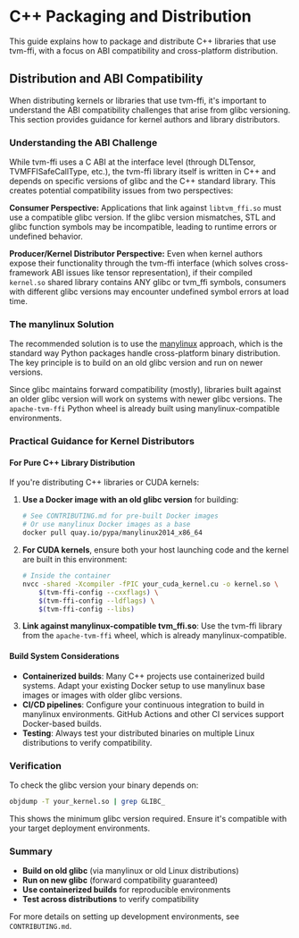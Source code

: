 <!--- Licensed to the Apache Software Foundation (ASF) under one -->
<!--- or more contributor license agreements.  See the NOTICE file -->
<!--- distributed with this work for additional information -->
<!--- regarding copyright ownership.  The ASF licenses this file -->
<!--- to you under the Apache License, Version 2.0 (the -->
<!--- "License"); you may not use this file except in compliance -->
<!--- with the License.  You may obtain a copy of the License at -->

<!---   http://www.apache.org/licenses/LICENSE-2.0 -->

<!--- Unless required by applicable law or agreed to in writing, -->
<!--- software distributed under the License is distributed on an -->
<!--- "AS IS" BASIS, WITHOUT WARRANTIES OR CONDITIONS OF ANY -->
<!--- KIND, either express or implied.  See the License for the -->
<!--- specific language governing permissions and limitations -->
<!--- under the License. -->
# C++ Packaging and Distribution

This guide explains how to package and distribute C++ libraries that use tvm-ffi, with a focus on ABI compatibility and cross-platform distribution.

## Distribution and ABI Compatibility

When distributing kernels or libraries that use tvm-ffi, it's important to understand the ABI compatibility challenges that arise from glibc versioning. This section provides guidance for kernel authors and library distributors.

### Understanding the ABI Challenge

While tvm-ffi uses a C ABI at the interface level (through DLTensor, TVMFFISafeCallType, etc.), the tvm-ffi library itself is written in C++ and depends on specific versions of glibc and the C++ standard library. This creates potential compatibility issues from two perspectives:

**Consumer Perspective:**
Applications that link against `libtvm_ffi.so` must use a compatible glibc version. If the glibc version mismatches, STL and glibc function symbols may be incompatible, leading to runtime errors or undefined behavior.

**Producer/Kernel Distributor Perspective:**
Even when kernel authors expose their functionality through the tvm-ffi interface (which solves cross-framework ABI issues like tensor representation), if their compiled `kernel.so` shared library contains ANY glibc or tvm_ffi symbols, consumers with different glibc versions may encounter undefined symbol errors at load time.

### The manylinux Solution

The recommended solution is to use the [manylinux](https://github.com/pypa/manylinux) approach, which is the standard way Python packages handle cross-platform binary distribution. The key principle is to build on an old glibc version and run on newer versions.

Since glibc maintains forward compatibility (mostly), libraries built against an older glibc version will work on systems with newer glibc versions. The `apache-tvm-ffi` Python wheel is already built using manylinux-compatible environments.

### Practical Guidance for Kernel Distributors

#### For Pure C++ Library Distribution

If you're distributing C++ libraries or CUDA kernels:

1. **Use a Docker image with an old glibc version** for building:

   ```bash
   # See CONTRIBUTING.md for pre-built Docker images
   # Or use manylinux Docker images as a base
   docker pull quay.io/pypa/manylinux2014_x86_64
   ```

2. **For CUDA kernels**, ensure both your host launching code and the kernel are built in this environment:

   ```bash
   # Inside the container
   nvcc -shared -Xcompiler -fPIC your_cuda_kernel.cu -o kernel.so \
       $(tvm-ffi-config --cxxflags) \
       $(tvm-ffi-config --ldflags) \
       $(tvm-ffi-config --libs)
   ```

3. **Link against manylinux-compatible tvm_ffi.so**: Use the tvm-ffi library from the `apache-tvm-ffi` wheel, which is already manylinux-compatible.

#### Build System Considerations

- **Containerized builds**: Many C++ projects use containerized build systems. Adapt your existing Docker setup to use manylinux base images or images with older glibc versions.
- **CI/CD pipelines**: Configure your continuous integration to build in manylinux environments. GitHub Actions and other CI services support Docker-based builds.
- **Testing**: Always test your distributed binaries on multiple Linux distributions to verify compatibility.

### Verification

To check the glibc version your binary depends on:

```bash
objdump -T your_kernel.so | grep GLIBC_
```

This shows the minimum glibc version required. Ensure it's compatible with your target deployment environments.

### Summary

- **Build on old glibc** (via manylinux or old Linux distributions)
- **Run on new glibc** (forward compatibility guaranteed)
- **Use containerized builds** for reproducible environments
- **Test across distributions** to verify compatibility

For more details on setting up development environments, see `CONTRIBUTING.md`.

